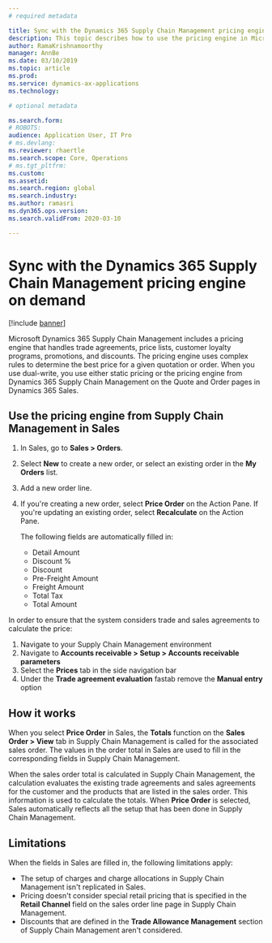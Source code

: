 ```yaml
---
# required metadata

title: Sync with the Dynamics 365 Supply Chain Management pricing engine on demand
description: This topic describes how to use the pricing engine in Microsoft Dynamics 365 Supply Chain Management from Dynamics 365 Sales.
author: RamaKrishnamoorthy
manager: AnnBe
ms.date: 03/10/2019
ms.topic: article
ms.prod: 
ms.service: dynamics-ax-applications
ms.technology: 

# optional metadata

ms.search.form: 
# ROBOTS: 
audience: Application User, IT Pro
# ms.devlang: 
ms.reviewer: rhaertle
ms.search.scope: Core, Operations
# ms.tgt_pltfrm: 
ms.custom: 
ms.assetid: 
ms.search.region: global
ms.search.industry: 
ms.author: ramasri
ms.dyn365.ops.version: 
ms.search.validFrom: 2020-03-10

---
```


# Sync with the Dynamics 365 Supply Chain Management pricing engine on demand

[!include [banner](../../includes/banner.md)]



Microsoft Dynamics 365 Supply Chain Management includes a pricing engine that handles trade agreements, price lists, customer loyalty programs, promotions, and discounts. The pricing engine uses complex rules to determine the best price for a given quotation or order. When you use dual-write, you use either static pricing or the pricing engine from Dynamics 365 Supply Chain Management on the Quote and Order pages in Dynamics 365 Sales.

## Use the pricing engine from Supply Chain Management in Sales

1. In Sales, go to **Sales \> Orders**.
2. Select **New** to create a new order, or select an existing order in the **My Orders** list.
3. Add a new order line.
4. If you're creating a new order, select **Price Order** on the Action Pane. If you're updating an existing order, select **Recalculate** on the Action Pane.

    The following fields are automatically filled in:

    + Detail Amount
    + Discount %
    + Discount
    + Pre-Freight Amount
    + Freight Amount
    + Total Tax
    + Total Amount
    
In order to ensure that the system considers trade and sales agreements to calculate the price:

1. Navigate to your Supply Chain Management environment
2. Navigate to **Accounts receivable > Setup > Accounts receivable parameters**
3. Select the **Prices** tab in the side navigation bar
4. Under the **Trade agreement evaluation** fastab remove the **Manual entry** option


## How it works

When you select **Price Order** in Sales, the **Totals** function on the **Sales Order \> View** tab in Supply Chain Management is called for the associated sales order. The values in the order total in Sales are used to fill in the corresponding fields in Supply Chain Management.

When the sales order total is calculated in Supply Chain Management, the calculation evaluates the existing trade agreements and sales agreements for the customer and the products that are listed in the sales order. This information is used to calculate the totals. When **Price Order** is selected, Sales automatically reflects all the setup that has been done in Supply Chain Management.

## Limitations

When the fields in Sales are filled in, the following limitations apply:

+ The setup of charges and charge allocations in Supply Chain Management isn't replicated in Sales.
+ Pricing doesn't consider special retail pricing that is specified in the **Retail Channel** field on the sales order line page in Supply Chain Management.
+ Discounts that are defined in the **Trade Allowance Management** section of Supply Chain Management aren't considered.
